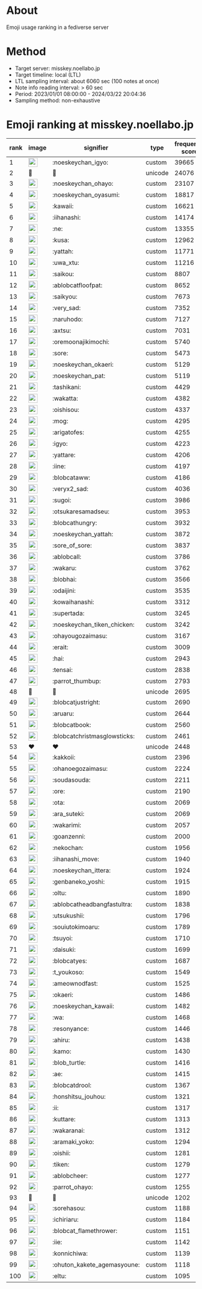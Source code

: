 # About
Emoji usage ranking in a fediverse server

# Method
- Target server: misskey.noellabo.jp
- Target timeline: local (LTL)
- LTL sampling interval: about 6060 sec (100 notes at once)
- Note info reading interval: > 60 sec
- Period: 2023/01/01 08:00:00 - 2024/03/22 20:04:36 
- Sampling method: non-exhaustive

# Emoji ranking at misskey.noellabo.jp

|rank|image|signifier|type|frequency score|
|----|----|----|----|----|
|1|<img height="24" src="https://misskey.noellabo.jp/emoji/noeskeychan_igyo.webp">|:noeskeychan_igyo:|custom|39665|
|2|🎉|🎉|unicode|24076|
|3|<img height="24" src="https://misskey.noellabo.jp/emoji/noeskeychan_ohayo.webp">|:noeskeychan_ohayo:|custom|23107|
|4|<img height="24" src="https://misskey.noellabo.jp/emoji/noeskeychan_oyasumi.webp">|:noeskeychan_oyasumi:|custom|18817|
|5|<img height="24" src="https://misskey.noellabo.jp/emoji/kawaii.webp">|:kawaii:|custom|16621|
|6|<img height="24" src="https://misskey.noellabo.jp/emoji/iihanashi.webp">|:iihanashi:|custom|14174|
|7|<img height="24" src="https://misskey.noellabo.jp/emoji/ne.webp">|:ne:|custom|13355|
|8|<img height="24" src="https://misskey.noellabo.jp/emoji/kusa.webp">|:kusa:|custom|12962|
|9|<img height="24" src="https://misskey.noellabo.jp/emoji/yattah.webp">|:yattah:|custom|11771|
|10|<img height="24" src="https://misskey.noellabo.jp/emoji/uwa_xtu.webp">|:uwa_xtu:|custom|11216|
|11|<img height="24" src="https://misskey.noellabo.jp/emoji/saikou.webp">|:saikou:|custom|8807|
|12|<img height="24" src="https://misskey.noellabo.jp/emoji/ablobcatfloofpat.webp">|:ablobcatfloofpat:|custom|8652|
|13|<img height="24" src="https://misskey.noellabo.jp/emoji/saikyou.webp">|:saikyou:|custom|7673|
|14|<img height="24" src="https://misskey.noellabo.jp/emoji/very_sad.webp">|:very_sad:|custom|7352|
|15|<img height="24" src="https://misskey.noellabo.jp/emoji/naruhodo.webp">|:naruhodo:|custom|7127|
|16|<img height="24" src="https://misskey.noellabo.jp/emoji/axtsu.webp">|:axtsu:|custom|7031|
|17|<img height="24" src="https://misskey.noellabo.jp/emoji/oremoonajikimochi.webp">|:oremoonajikimochi:|custom|5740|
|18|<img height="24" src="https://misskey.noellabo.jp/emoji/sore.webp">|:sore:|custom|5473|
|19|<img height="24" src="https://misskey.noellabo.jp/emoji/noeskeychan_okaeri.webp">|:noeskeychan_okaeri:|custom|5129|
|20|<img height="24" src="https://misskey.noellabo.jp/emoji/noeskeychan_pat.webp">|:noeskeychan_pat:|custom|5119|
|21|<img height="24" src="https://misskey.noellabo.jp/emoji/tashikani.webp">|:tashikani:|custom|4429|
|22|<img height="24" src="https://misskey.noellabo.jp/emoji/wakatta.webp">|:wakatta:|custom|4382|
|23|<img height="24" src="https://misskey.noellabo.jp/emoji/oishisou.webp">|:oishisou:|custom|4337|
|24|<img height="24" src="https://misskey.noellabo.jp/emoji/mog.webp">|:mog:|custom|4295|
|25|<img height="24" src="https://misskey.noellabo.jp/emoji/arigatofes.webp">|:arigatofes:|custom|4255|
|26|<img height="24" src="https://misskey.noellabo.jp/emoji/igyo.webp">|:igyo:|custom|4223|
|27|<img height="24" src="https://misskey.noellabo.jp/emoji/yattare.webp">|:yattare:|custom|4206|
|28|<img height="24" src="https://misskey.noellabo.jp/emoji/iine.webp">|:iine:|custom|4197|
|29|<img height="24" src="https://misskey.noellabo.jp/emoji/blobcataww.webp">|:blobcataww:|custom|4186|
|30|<img height="24" src="https://misskey.noellabo.jp/emoji/veryx2_sad.webp">|:veryx2_sad:|custom|4036|
|31|<img height="24" src="https://misskey.noellabo.jp/emoji/sugoi.webp">|:sugoi:|custom|3986|
|32|<img height="24" src="https://misskey.noellabo.jp/emoji/otsukaresamadseu.webp">|:otsukaresamadseu:|custom|3953|
|33|<img height="24" src="https://misskey.noellabo.jp/emoji/blobcathungry.webp">|:blobcathungry:|custom|3932|
|34|<img height="24" src="https://misskey.noellabo.jp/emoji/noeskeychan_yattah.webp">|:noeskeychan_yattah:|custom|3872|
|35|<img height="24" src="https://misskey.noellabo.jp/emoji/sore_of_sore.webp">|:sore_of_sore:|custom|3837|
|36|<img height="24" src="https://misskey.noellabo.jp/emoji/ablobcall.webp">|:ablobcall:|custom|3786|
|37|<img height="24" src="https://misskey.noellabo.jp/emoji/wakaru.webp">|:wakaru:|custom|3762|
|38|<img height="24" src="https://misskey.noellabo.jp/emoji/blobhai.webp">|:blobhai:|custom|3566|
|39|<img height="24" src="https://misskey.noellabo.jp/emoji/odaijini.webp">|:odaijini:|custom|3535|
|40|<img height="24" src="https://misskey.noellabo.jp/emoji/kowaihanashi.webp">|:kowaihanashi:|custom|3312|
|41|<img height="24" src="https://misskey.noellabo.jp/emoji/supertada.webp">|:supertada:|custom|3245|
|42|<img height="24" src="https://misskey.noellabo.jp/emoji/noeskeychan_tiken_chicken.webp">|:noeskeychan_tiken_chicken:|custom|3242|
|43|<img height="24" src="https://misskey.noellabo.jp/emoji/ohayougozaimasu.webp">|:ohayougozaimasu:|custom|3167|
|44|<img height="24" src="https://misskey.noellabo.jp/emoji/erait.webp">|:erait:|custom|3009|
|45|<img height="24" src="https://misskey.noellabo.jp/emoji/hai.webp">|:hai:|custom|2943|
|46|<img height="24" src="https://misskey.noellabo.jp/emoji/tensai.webp">|:tensai:|custom|2838|
|47|<img height="24" src="https://misskey.noellabo.jp/emoji/parrot_thumbup.webp">|:parrot_thumbup:|custom|2793|
|48|🍗|🍗|unicode|2695|
|49|<img height="24" src="https://misskey.noellabo.jp/emoji/blobcatjustright.webp">|:blobcatjustright:|custom|2690|
|50|<img height="24" src="https://misskey.noellabo.jp/emoji/aruaru.webp">|:aruaru:|custom|2644|
|51|<img height="24" src="https://misskey.noellabo.jp/emoji/blobcatbook.webp">|:blobcatbook:|custom|2560|
|52|<img height="24" src="https://misskey.noellabo.jp/emoji/blobcatchristmasglowsticks.webp">|:blobcatchristmasglowsticks:|custom|2461|
|53|❤|❤|unicode|2448|
|54|<img height="24" src="https://misskey.noellabo.jp/emoji/kakkoii.webp">|:kakkoii:|custom|2396|
|55|<img height="24" src="https://misskey.noellabo.jp/emoji/ohanoegozaimasu.webp">|:ohanoegozaimasu:|custom|2224|
|56|<img height="24" src="https://misskey.noellabo.jp/emoji/soudasouda.webp">|:soudasouda:|custom|2211|
|57|<img height="24" src="https://misskey.noellabo.jp/emoji/ore.webp">|:ore:|custom|2190|
|58|<img height="24" src="https://misskey.noellabo.jp/emoji/ota.webp">|:ota:|custom|2069|
|59|<img height="24" src="https://misskey.noellabo.jp/emoji/ara_suteki.webp">|:ara_suteki:|custom|2069|
|60|<img height="24" src="https://misskey.noellabo.jp/emoji/wakarimi.webp">|:wakarimi:|custom|2057|
|61|<img height="24" src="https://misskey.noellabo.jp/emoji/goanzenni.webp">|:goanzenni:|custom|2000|
|62|<img height="24" src="https://misskey.noellabo.jp/emoji/nekochan.webp">|:nekochan:|custom|1956|
|63|<img height="24" src="https://misskey.noellabo.jp/emoji/iihanashi_move.webp">|:iihanashi_move:|custom|1940|
|64|<img height="24" src="https://misskey.noellabo.jp/emoji/noeskeychan_ittera.webp">|:noeskeychan_ittera:|custom|1924|
|65|<img height="24" src="https://misskey.noellabo.jp/emoji/genbaneko_yoshi.webp">|:genbaneko_yoshi:|custom|1915|
|66|<img height="24" src="https://misskey.noellabo.jp/emoji/oltu.webp">|:oltu:|custom|1890|
|67|<img height="24" src="https://misskey.noellabo.jp/emoji/ablobcatheadbangfastultra.webp">|:ablobcatheadbangfastultra:|custom|1838|
|68|<img height="24" src="https://misskey.noellabo.jp/emoji/utsukushii.webp">|:utsukushii:|custom|1796|
|69|<img height="24" src="https://misskey.noellabo.jp/emoji/souiutokimoaru.webp">|:souiutokimoaru:|custom|1789|
|70|<img height="24" src="https://misskey.noellabo.jp/emoji/tsuyoi.webp">|:tsuyoi:|custom|1710|
|71|<img height="24" src="https://misskey.noellabo.jp/emoji/daisuki.webp">|:daisuki:|custom|1699|
|72|<img height="24" src="https://misskey.noellabo.jp/emoji/blobcatyes.webp">|:blobcatyes:|custom|1687|
|73|<img height="24" src="https://misskey.noellabo.jp/emoji/t_youkoso.webp">|:t_youkoso:|custom|1549|
|74|<img height="24" src="https://misskey.noellabo.jp/emoji/ameownodfast.webp">|:ameownodfast:|custom|1525|
|75|<img height="24" src="https://misskey.noellabo.jp/emoji/okaeri.webp">|:okaeri:|custom|1486|
|76|<img height="24" src="https://misskey.noellabo.jp/emoji/noeskeychan_kawaii.webp">|:noeskeychan_kawaii:|custom|1482|
|77|<img height="24" src="https://misskey.noellabo.jp/emoji/wa.webp">|:wa:|custom|1468|
|78|<img height="24" src="https://misskey.noellabo.jp/emoji/resonyance.webp">|:resonyance:|custom|1446|
|79|<img height="24" src="https://misskey.noellabo.jp/emoji/ahiru.webp">|:ahiru:|custom|1438|
|80|<img height="24" src="https://misskey.noellabo.jp/emoji/kamo.webp">|:kamo:|custom|1430|
|81|<img height="24" src="https://misskey.noellabo.jp/emoji/blob_turtle.webp">|:blob_turtle:|custom|1416|
|82|<img height="24" src="https://misskey.noellabo.jp/emoji/ae.webp">|:ae:|custom|1415|
|83|<img height="24" src="https://misskey.noellabo.jp/emoji/blobcatdrool.webp">|:blobcatdrool:|custom|1367|
|84|<img height="24" src="https://misskey.noellabo.jp/emoji/honshitsu_jouhou.webp">|:honshitsu_jouhou:|custom|1321|
|85|<img height="24" src="https://misskey.noellabo.jp/emoji/ii.webp">|:ii:|custom|1317|
|86|<img height="24" src="https://misskey.noellabo.jp/emoji/kuttare.webp">|:kuttare:|custom|1313|
|87|<img height="24" src="https://misskey.noellabo.jp/emoji/wakaranai.webp">|:wakaranai:|custom|1312|
|88|<img height="24" src="https://misskey.noellabo.jp/emoji/aramaki_yoko.webp">|:aramaki_yoko:|custom|1294|
|89|<img height="24" src="https://misskey.noellabo.jp/emoji/oishii.webp">|:oishii:|custom|1281|
|90|<img height="24" src="https://misskey.noellabo.jp/emoji/tiken.webp">|:tiken:|custom|1279|
|91|<img height="24" src="https://misskey.noellabo.jp/emoji/ablobcheer.webp">|:ablobcheer:|custom|1277|
|92|<img height="24" src="https://misskey.noellabo.jp/emoji/parrot_ohayo.webp">|:parrot_ohayo:|custom|1255|
|93|👀|👀|unicode|1202|
|94|<img height="24" src="https://misskey.noellabo.jp/emoji/sorehasou.webp">|:sorehasou:|custom|1188|
|95|<img height="24" src="https://misskey.noellabo.jp/emoji/ichiriaru.webp">|:ichiriaru:|custom|1184|
|96|<img height="24" src="https://misskey.noellabo.jp/emoji/blobcat_flamethrower.webp">|:blobcat_flamethrower:|custom|1151|
|97|<img height="24" src="https://misskey.noellabo.jp/emoji/iie.webp">|:iie:|custom|1142|
|98|<img height="24" src="https://misskey.noellabo.jp/emoji/konnichiwa.webp">|:konnichiwa:|custom|1139|
|99|<img height="24" src="https://misskey.noellabo.jp/emoji/ohuton_kakete_agemasyoune.webp">|:ohuton_kakete_agemasyoune:|custom|1118|
|100|<img height="24" src="https://misskey.noellabo.jp/emoji/eltu.webp">|:eltu:|custom|1095|

